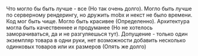 Что могло бы быть лучше - все (Но так очень долго). 
Могло быть лучше по серверному рендерингу, но дружить mobx и некст не было времени.
Код мог быть чище.
Могло быть красивее (Определенно).
Архитектура могла быть качественнее и продуманее (Но не хотелось заморачиваться, да и не разгуляешься тут).
Допущение - только один экземпляр товара в одни руки, нет возможности добавить несколько одинковых товаров или их размеров (Опять же долго)